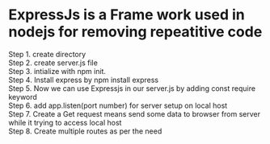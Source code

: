 # ExpressJs is a Frame work used in nodejs for removing repeatitive code  
Step 1. create directory  
Step 2. create server.js file  
Step 3. intialize with npm init.  
Step 4. Install express by npm install express  
Step 5. Now we can use Expressjs in our   server.js by adding const require keyword  
Step 6. add app.listen(port number) for server   setup on local host  
Step 7. Create a Get request means send some data to browser from server while it trying to access local host  
Step 8. Create multiple routes as per the need
